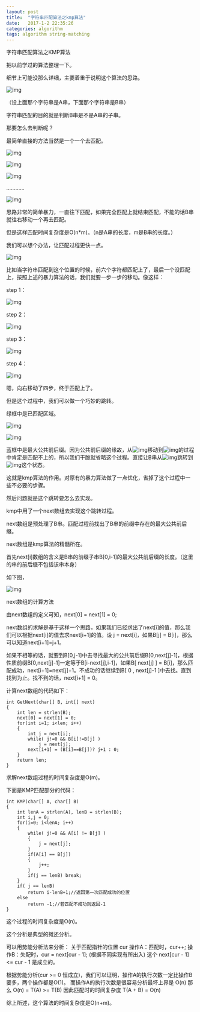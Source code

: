 ```yaml
---
layout: post
title:  "字符串匹配算法之kmp算法"
date:   2017-1-2 22:35:26
categories: algorithm 
tags: algorithm string-matching
---
```




字符串匹配算法之KMP算法



把以前学过的算法整理一下。

细节上可能没那么详细，主要着重于说明这个算法的思路。





![img](https://raw.githubusercontent.com/leiying6/MarkDownPhoto/master/kmp/1.png)

（设上面那个字符串是A串，下面那个字符串是B串）

字符串匹配的目的就是判断B串是不是A串的子串。

那要怎么去判断呢？

最简单直接的方法当然是一个一个去匹配。

![img](https://raw.githubusercontent.com/leiying6/MarkDownPhoto/master/kmp/2.png)

![img](https://raw.githubusercontent.com/leiying6/MarkDownPhoto/master/kmp/3.png)



![img](https://raw.githubusercontent.com/leiying6/MarkDownPhoto/master/kmp/4.png)

…………

![img](https://raw.githubusercontent.com/leiying6/MarkDownPhoto/master/kmp/5.png)

思路非常的简单暴力，一直往下匹配，如果完全匹配上就结束匹配，不能的话B串就往右移动一个再去匹配。

但是这样匹配时间复杂度是O(n*m)。（n是A串的长度，m是B串的长度。）

我们可以想个办法，让匹配过程更快一点。

![img](https://raw.githubusercontent.com/leiying6/MarkDownPhoto/master/kmp/6.png)

比如当字符串匹配到这个位置的时候，前六个字符都匹配上了，最后一个没匹配上，按照上述的暴力算法的话，我们就要一步一步的移动。像这样：

step 1：

![img](https://raw.githubusercontent.com/leiying6/MarkDownPhoto/master/kmp/7.png)

step 2：

![img](https://raw.githubusercontent.com/leiying6/MarkDownPhoto/master/kmp/8.png)

step 3：

![img](https://raw.githubusercontent.com/leiying6/MarkDownPhoto/master/kmp/9.png)

step 4：

![img](https://raw.githubusercontent.com/leiying6/MarkDownPhoto/master/kmp/10.png)

嗯，向右移动了四步，终于匹配上了。

但是这个过程中，我们可以做一个巧妙的跳转。

绿框中是已匹配区域。

![img](https://raw.githubusercontent.com/leiying6/MarkDownPhoto/master/kmp/11.png)

![img](https://raw.githubusercontent.com/leiying6/MarkDownPhoto/master/kmp/12.png)

蓝框中是最大公共前后缀。因为公共前后缀的缘故，从![img](https://raw.githubusercontent.com/leiying6/MarkDownPhoto/master/kmp/13.png)移动到![img](https://raw.githubusercontent.com/leiying6/MarkDownPhoto/master/kmp/14.png)的过程中肯定是匹配不上的，所以我们干脆就省略这个过程。直接让B串从![img](https://raw.githubusercontent.com/leiying6/MarkDownPhoto/master/kmp/13.png)跳转到![img](https://raw.githubusercontent.com/leiying6/MarkDownPhoto/master/kmp/14.png)这个状态。

这就是kmp算法的作用。对原有的暴力算法做了一点优化，省掉了这个过程中一些不必要的步骤。



然后问题就是这个跳转要怎么去实现。

kmp中用了一个next数组去实现这个跳转过程。

next数组是预处理了B串。匹配过程前找出了B串的前缀中存在的最大公共前后缀。

next数组是kmp算法的精髓所在。

首先next[i]数组的含义是B串的前缀子串B[0,i-1]的最大公共前后缀的长度。（这里的串的前后缀不包括该串本身）

如下图，

![img](https://raw.githubusercontent.com/leiying6/MarkDownPhoto/master/kmp/15.png)





next数组的计算方法

由next数组的定义可知，next[0] = next[1] = 0;

next数组的求解是基于这样一个思路，如果我们已经求出了next[i]的值，那么我们可以根据next[i]的值去求next[i+1]的值。设 j = next[i]，如果B[j] = B[i]，那么可以知道next[i+1]=j+1。

如果不相等的话，就要到B[0,j-1]中去寻找最大的公共前后缀B[0,next[j]-1]，根据性质前缀B[0,next[j]-1]一定等于B[i-next[j],i-1]，如果B[ next[j] ] = B[i]，那么匹配成功，next[i+1]=next[j]+1。不成功的话继续到B[ 0 , next[j]-1 ]中去找。直到找到为止。找不到的话，next[i+1] = 0。

计算next数组的代码如下：

```
int GetNext(char[] B, int[] next)
{
	int len = strlen(B);
	next[0] = next[1] = 0;
	for(int i=1; i<len; i++)
	{
		int j = next[i];
		while( j!=0 && B[i]!=B[j] )
			j = next[j];
		next[i+1] = (B[i]==B[j])? j+1 : 0;
	}
	return len;
}
```

求解next数组过程的时间复杂度是O(m)。



下面是KMP匹配部分的代码：

```
int KMP(char[] A, char[] B)
{
	int lenA = strlen(A), lenB = strlen(B);
	int i,j = 0;
	for(i=0; i<lenA; i++)
	{
		while( j!=0 && A[i] != B[j] )
		{
			j = next[j];
		}
		if(A[i] == B[j])
		{
			j++;
		}
		if(j == lenB) break;
	}
	if( j == lenB) 
		return i-lenB+1;//返回第一次匹配成功的位置
	else
		return -1;//若匹配不成功则返回-1
}
```

这个过程的时间复杂度是O(n)。

这个分析是典型的摊还分析。

可以用势能分析法来分析：
关于匹配指针的位置 cur
操作A：匹配时，cur++;
操作B：失配时，cur = next[cur - 1]; (根据不同实现有所出入)
这个 next[cur - 1] <= cur - 1 是成立的。


根据势能分析(cur >= 0 恒成立)，我们可以证明，操作A的执行次数一定比操作B要多，两个操作都是O(1)。
而操作A的执行次数是很容易分析最坏上界是 O(n)
那么 O(n) = T(A) >= T(B)
因此匹配时的时间复杂度  T(A + B) = O(n)



综上所述，这个算法的时间复杂度是O(n+m)。